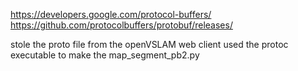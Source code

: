 https://developers.google.com/protocol-buffers/
https://github.com/protocolbuffers/protobuf/releases/

stole the proto file from the openVSLAM web client
used the protoc executable to make the map_segment_pb2.py